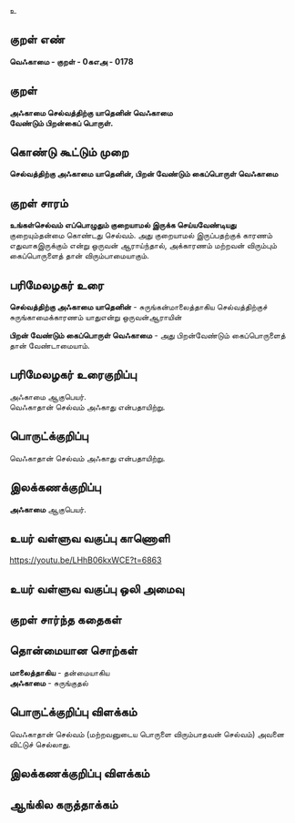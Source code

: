 உ

## குறள் எண் 

**வெஃகாமை - குறள் - 0கஎஅ - 0178**  

## குறள் 

**அஃகாமை செல்வத்திற்கு யாதெனின் வெஃகாமை  
வேண்டும் பிறன்கைப் பொருள்.** 

## கொண்டு கூட்டும் முறை

**செல்வத்திற்கு அஃகாமை யாதெனின், பிறன் வேண்டும் கைப்பொருள் வெஃகாமை** 

## குறள் சாரம் 

**உங்கள்செல்வம் எப்பொழுதும் குறையாமல் இருக்க செய்யவேண்டியது**  
குறையும்தன்மை கொண்டது செல்வம். அது குறையாமல் இருப்பதற்குக் காரணம் எதுவாகஇருக்கும் என்று ஒருவன் ஆராய்ந்தால், அக்காரணம் மற்றவன் விரும்பும் கைப்பொருளைத் தான் விரும்பாமையாகும்.  

## பரிமேலழகர் உரை

**செல்வத்திற்கு அஃகாமை யாதெனின்** - சுருங்கன்மாலைத்தாகிய செல்வத்திற்குச் சுருங்காமைக்காரணம் யாதுஎன்று ஒருவன்ஆராயின்  

**பிறன் வேண்டும் கைப்பொருள் வெஃகாமை** - அது பிறன்வேண்டும் கைப்பொருளைத் தான் வேண்டாமையாம். 

## பரிமேலழகர் உரைகுறிப்பு   

அஃகாமை ஆகுபெயர்.  
வெஃகாதான் செல்வம் அஃகாது என்பதாயிற்று.   

## பொருட்க்குறிப்பு 

வெஃகாதான் செல்வம் அஃகாது என்பதாயிற்று.  

## இலக்கணக்குறிப்பு  

**அஃகாமை** ஆகுபெயர்.  

## உயர் வள்ளுவ வகுப்பு காணொளி

https://youtu.be/LHhB06kxWCE?t=6863

## உயர் வள்ளுவ வகுப்பு ஒலி அமைவு 

 
## குறள் சார்ந்த கதைகள் 


## தொன்மையான சொற்கள்

**மாலைத்தாகிய** - தன்மையாகிய  
**அஃகாமை** - சுருங்குதல்  

## பொருட்க்குறிப்பு விளக்கம்

வெஃகாதான் செல்வம் (மற்றவனுடைய பொருளை விரும்பாதவன் செல்வம்) அவனை விட்டுச் செல்லாது.  

## இலக்கணக்குறிப்பு விளக்கம்


## ஆங்கில கருத்தாக்கம் 


